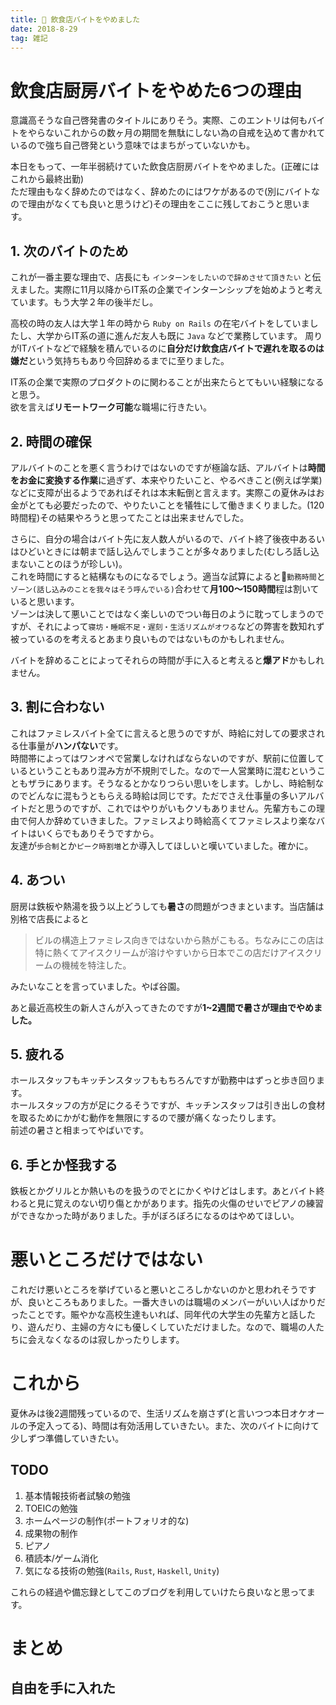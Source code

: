 ```yaml
---
title: 👋 飲食店バイトをやめました
date: 2018-8-29
tag: 雑記
---
```


# 飲食店厨房バイトをやめた6つの理由
意識高そうな自己啓発書のタイトルにありそう。実際、このエントリは何もバイトをやらないこれからの数ヶ月の期間を無駄にしない為の自戒を込めて書かれているので強ち自己啓発という意味ではまちがっていないかも。

本日をもって、一年半弱続けていた飲食店厨房バイトをやめました。(正確にはこれから最終出勤)  
ただ理由もなく辞めたのではなく、辞めたのにはワケがあるので(別にバイトなので理由がなくても良いと思うけど)その理由をここに残しておこうと思います。

## 1. 次のバイトのため
これが一番主要な理由で、店長にも `インターンをしたいので辞めさせて頂きたい` と伝えました。実際に11月以降からIT系の企業でインターンシップを始めようと考えています。もう大学２年の後半だし。  

高校の時の友人は大学１年の時から `Ruby on Rails` の在宅バイトをしていましたし、大学からIT系の道に進んだ友人も既に `Java` などで業務しています。
周りがITバイトなどで経験を積んでいるのに**自分だけ飲食店バイトで遅れを取るのは嫌だ**という気持ちもあり今回辞めるまでに至りました。  

IT系の企業で実際のプロダクトのに関わることが出来たらとてもいい経験になると思う。  
欲を言えば**リモートワーク可能**な職場に行きたい。

## 2. 時間の確保
アルバイトのことを悪く言うわけではないのですが極論な話、アルバイトは**時間をお金に変換する作業**に過ぎず、本来やりたいこと、やるべきこと(例えば学業)などに支障が出るようであればそれは本末転倒と言えます。実際この夏休みはお金がとても必要だったので、やりたいことを犠牲にして働きまくりました。(120時間程)その結果やろうと思ってたことは出来ませんでした。

さらに、自分の場合はバイト先に友人数人がいるので、バイト終了後夜中あるいはひどいときには朝まで話し込んでしまうことが多々ありました(むしろ話し込まないことのほうが珍しい)。  
これを時間にすると結構なものになるでしょう。適当な試算によると`勤務時間`と`ゾーン(話し込みのことを我々はそう呼んでいる)`合わせて**月100〜150時間**程は割いていると思います。  
ゾーンは決して悪いことではなく楽しいのでつい毎日のように耽ってしまうのですが、それによって`寝坊・睡眠不足・遅刻・生活リズムがオワる`などの弊害を数知れず被っているのを考えるとあまり良いものではないものかもしれません。  

バイトを辞めることによってそれらの時間が手に入ると考えると**爆アド**かもしれません。

## 3. 割に合わない
これはファミレスバイト全てに言えると思うのですが、時給に対しての要求される仕事量が**ハンパない**です。  
時間帯によってはワンオペで営業しなければならないのですが、駅前に位置しているということもあり混み方が不規則でした。なので一人営業時に混むということもザラにあります。そうなるとかなりつらい思いをします。しかし、時給制なのでどんなに混もうともらえる時給は同じです。ただでさえ仕事量の多いアルバイトだと思うのですが、これではやりがいもクソもありません。先輩方もこの理由で何人か辞めていきました。ファミレスより時給高くてファミレスより楽なバイトはいくらでもありそうですから。  
友達が`歩合制`とか`ピーク時割増`とか導入してほしいと嘆いていました。確かに。

## 4. あつい
厨房は鉄板や熱湯を扱う以上どうしても**暑さ**の問題がつきまといます。当店舗は別格で店長によると

> ビルの構造上ファミレス向きではないから熱がこもる。ちなみにこの店は特に熱くてアイスクリームが溶けやすいから日本でこの店だけアイスクリームの機械を特注した。

みたいなことを言っていました。やば谷園。  

あと最近高校生の新人さんが入ってきたのですが**1~2週間で暑さが理由でやめました。**
## 5. 疲れる
ホールスタッフもキッチンスタッフももちろんですが勤務中はずっと歩き回ります。  
ホールスタッフの方が足にクるそうですが、キッチンスタッフは引き出しの食材を取るためにかがむ動作を無限にするので腰が痛くなったりします。  
前述の暑さと相まってやばいです。

## 6. 手とか怪我する
鉄板とかグリルとか熱いものを扱うのでとにかくやけどはします。あとバイト終わると見に覚えのない切り傷とかがあります。指先の火傷のせいでピアノの練習ができなかった時がありました。手がぼろぼろになるのはやめてほしい。

# 悪いところだけではない
これだけ悪いところを挙げていると悪いところしかないのかと思われそうですが、良いところもありました。一番大きいのは職場のメンバーがいい人ばかりだったことです。賑やかな高校生達もいれば、同年代の大学生の先輩方と話したり、遊んだり、主婦の方々にも優しくしていただけました。なので、職場の人たちに会えなくなるのは寂しかったりします。

# これから
夏休みは後2週間残っているので、生活リズムを崩さず(と言いつつ本日オケオールの予定入ってる)、時間は有効活用していきたい。また、次のバイトに向けて少しずつ準備していきたい。

## TODO
1. 基本情報技術者試験の勉強
2. TOEICの勉強
3. ホームページの制作(ポートフォリオ的な)
4. 成果物の制作
5. ピアノ
6. 積読本/ゲーム消化
7. 気になる技術の勉強(`Rails`, `Rust`, `Haskell`, `Unity`)

これらの経過や備忘録としてこのブログを利用していけたら良いなと思ってます。

# まとめ
## **自由を手に入れた**